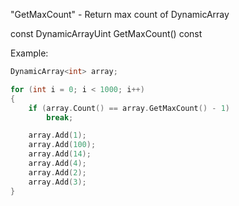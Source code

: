 "GetMaxCount" - Return max count of DynamicArray

const DynamicArrayUint GetMaxCount() const

Example:

```C++
DynamicArray<int> array;

for (int i = 0; i < 1000; i++)
{
	if (array.Count() == array.GetMaxCount() - 1)
		break;

	array.Add(1);
	array.Add(100);
	array.Add(14);
	array.Add(4);
	array.Add(2);
	array.Add(3);
}
```